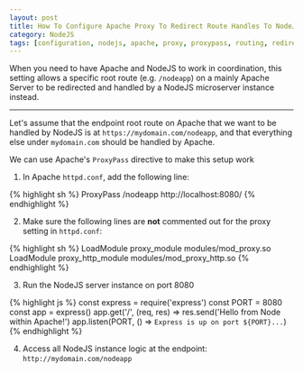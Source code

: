 ```yaml
---
layout: post
title: How To Configure Apache Proxy To Redirect Route Handles To NodeJS
category: NodeJS
tags: [configuration, nodejs, apache, proxy, proxypass, routing, redirect]
---
```


When you need to have Apache and NodeJS to work in coordination, this setting allows a specific root route (e.g. `/nodeapp`) on a mainly Apache Server to be redirected and handled by a NodeJS microserver instance instead.

---

Let's assume that the endpoint root route on Apache that we want to be handled by NodeJS is at `https://mydomain.com/nodeapp`, and that everything else under `mydomain.com` should be handled by Apache.

We can use Apache's `ProxyPass` directive to make this setup work

1. In Apache `httpd.conf`, add the following line:

{% highlight sh %}
ProxyPass /nodeapp http://localhost:8080/
{% endhighlight %}

2. Make sure the following lines are **not** commented out for the proxy setting in `httpd.conf`:

{% highlight sh %}
LoadModule proxy_module modules/mod_proxy.so
LoadModule proxy_http_module modules/mod_proxy_http.so
{% endhighlight %}

3. Run the NodeJS server instance on port 8080

{% highlight js %}
const express = require('express')
const PORT = 8080
const app = express()
app.get('/', (req, res) => res.send('Hello from Node within Apache!')
app.listen(PORT, () => `Express is up on port ${PORT}...`)
{% endhighlight %}

4. Access all NodeJS instance logic at the endpoint: `http://mydomain.com/nodeapp`
